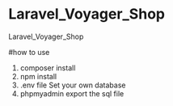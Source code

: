 # Laravel_Voyager_Shop
Laravel_Voyager_Shop

#how to use 
1. composer install
2. npm install 
3. .env file Set your own database
4. phpmyadmin export the sql file   

